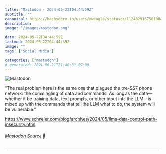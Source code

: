 ```yaml
---
title: "Mastodon - 2024-05-22T04:44:59Z"
subtitle: ""
canonical: https://hachyderm.io/users/mweagle/statuses/112482916750180468
description:
image: "/images/mastodon.png"

date: 2024-05-22T04:44:59Z
lastmod: 2024-05-22T04:44:59Z
image: ""
tags: ["Social Media"]

categories: ["mastodon"]
# generated: 2024-06-21T21:40:31-07:00
---
```

![Mastodon](/images/mastodon.png)

<p>“The real problem here is the same one that plagued the pre-SS7 phone network: the commingling of data and commands. As long as the data—whether it be training data, text prompts, or other input into the LLM—is mixed up with the commands that tell the LLM what to do, the system will be vulnerable.”</p><p><a href="https://www.schneier.com/blog/archives/2024/05/llms-data-control-path-insecurity.html" target="_blank" rel="nofollow noopener noreferrer" translate="no"><span class="invisible">https://www.</span><span class="ellipsis">schneier.com/blog/archives/202</span><span class="invisible">4/05/llms-data-control-path-insecurity.html</span></a></p>


###### [Mastodon Source 🐘](https://hachyderm.io/@mweagle/112482916750180468)

___
